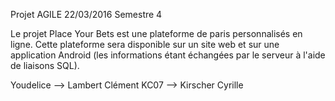 Projet AGILE 22/03/2016 Semestre 4

Le projet Place Your Bets est une plateforme de paris personnalisés en ligne.
Cette plateforme sera disponible sur un site web et sur une application Android (les informations étant échangées par le serveur à l'aide de liaisons SQL).

Youdelice --> Lambert Clément
KC07 --> Kirscher Cyrille
